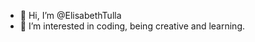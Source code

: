 - 👋 Hi, I’m @ElisabethTulla
- 👀 I’m interested in coding, being creative and learning.

<!---
ElisabethTulla/ElisabethTulla is a ✨ special ✨ repository because its `README.md` (this file) appears on your GitHub profile.
You can click the Preview link to take a look at your changes.
--->
